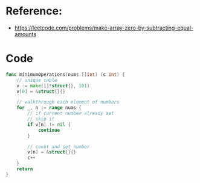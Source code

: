 # Reference:
- https://leetcode.com/problems/make-array-zero-by-subtracting-equal-amounts
# Code
```go
func minimumOperations(nums []int) (c int) {
	// unique table
	v := make([]*struct{}, 101)
	v[0] = &struct{}{}

	// walkthrough each element of numbers
	for _, n := range nums {
		// if current number already set
		// skip it
		if v[n] != nil {
			continue
		}

		// count and set number
		v[n] = &struct{}{}
		c++
	}
	return
}
```